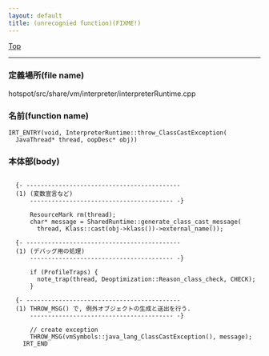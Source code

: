 ```yaml
---
layout: default
title: (unrecognied function)(FIXME!)
---
```

[Top](../index.html)

--- 
### 定義場所(file name)
hotspot/src/share/vm/interpreter/interpreterRuntime.cpp

### 名前(function name)
```
IRT_ENTRY(void, InterpreterRuntime::throw_ClassCastException(
  JavaThread* thread, oopDesc* obj))
```

### 本体部(body)
```
	
  {- -------------------------------------------
  (1) (変数宣言など)
      ---------------------------------------- -}

	  ResourceMark rm(thread);
	  char* message = SharedRuntime::generate_class_cast_message(
	    thread, Klass::cast(obj->klass())->external_name());
	
  {- -------------------------------------------
  (1) (デバッグ用の処理)
      ---------------------------------------- -}

	  if (ProfileTraps) {
	    note_trap(thread, Deoptimization::Reason_class_check, CHECK);
	  }
	
  {- -------------------------------------------
  (1) THROW_MSG() で, 例外オブジェクトの生成と送出を行う.
      ---------------------------------------- -}

	  // create exception
	  THROW_MSG(vmSymbols::java_lang_ClassCastException(), message);
	IRT_END
	
```


